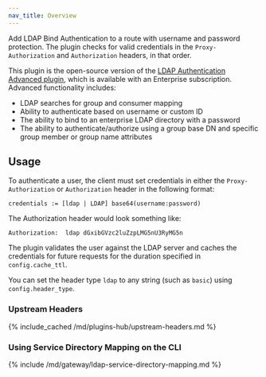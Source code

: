 ```yaml
---
nav_title: Overview
---
```


Add LDAP Bind Authentication to a route with username and password protection. The plugin
checks for valid credentials in the `Proxy-Authorization` and `Authorization` headers, 
in that order.

This plugin is the open-source version of the [LDAP Authentication Advanced plugin](/hub/kong-inc/ldap-auth-advanced/),
which is available with an Enterprise subscription. 
Advanced functionality includes:
* LDAP searches for group and consumer mapping
* Ability to authenticate based on username or custom ID
* The ability to bind to an enterprise LDAP directory with a password
* The ability to authenticate/authorize using a group base DN and specific group member or group name attributes

## Usage

To authenticate a user, the client must set credentials in either the
`Proxy-Authorization` or `Authorization` header in the following format:

    credentials := [ldap | LDAP] base64(username:password)

The Authorization header would look something like:

    Authorization:  ldap dGxibGVzc2luZzpLMG5nU3RyMG5n

The plugin validates the user against the LDAP server and caches the
credentials for future requests for the duration specified in
`config.cache_ttl`.

You can set the header type `ldap` to any string (such as `basic`) using
`config.header_type`.

### Upstream Headers

{% include_cached /md/plugins-hub/upstream-headers.md %}


[configuration]: /gateway/latest/reference/configuration
[consumer-object]: /gateway/api/admin-ee/latest/#/operations/list-consumer



### Using Service Directory Mapping on the CLI

{% include /md/gateway/ldap-service-directory-mapping.md %}
